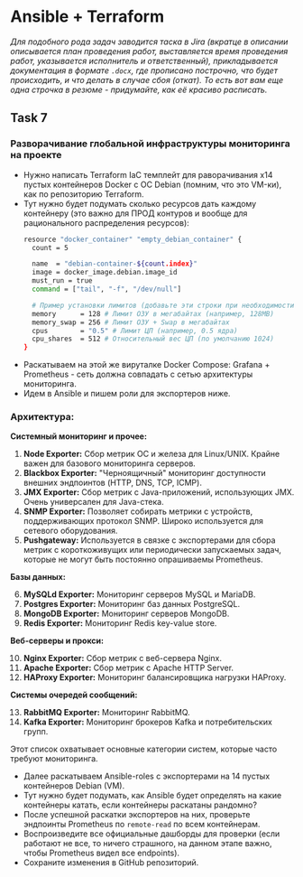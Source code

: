 # Ansible + Terraform

_Для подобного рода задач заводится таска в Jira (вкратце в описании описывается план проведения работ, выставляется время проведения работ, указывается исполнитель и ответственный), прикладывается документация в формате `.docx`, где прописано построчно, что будет происходить, и что делать в случае сбоя (откат). То есть вот вам еще одна строчка в резюме - придумайте, как её красиво расписать._

## **Task 7**

### Разворачивание глобальной инфраструктуры мониторинга на проекте

- Нужно написать Terraform IaC темплейт для раворачивания x14 пустых контейнеров Docker с ОС Debian (помним, что это VM-ки), как по репозиторию Terraform.
 - Тут нужно будет подумать сколько ресурсов дать каждому контейнеру (это важно для ПРОД контуров и вообще для рационального распределения ресурсов):
   ```bash
   resource "docker_container" "empty_debian_container" {
     count = 5
   
     name  = "debian-container-${count.index}"
     image = docker_image.debian.image_id
     must_run = true
     command = ["tail", "-f", "/dev/null"]
   
     # Пример установки лимитов (добавьте эти строки при необходимости):
     memory      = 128 # Лимит ОЗУ в мегабайтах (например, 128MB)
     memory_swap = 256 # Лимит ОЗУ + Swap в мегабайтах
     cpus        = "0.5" # Лимит ЦП (например, 0.5 ядра)
     cpu_shares  = 512 # Относительный вес ЦП (по умолчанию 1024)
   }
   ```
- Раскатываем на этой же вируталке Docker Compose: Grafana + Prometheus - сеть должна совпадать с сетью архитектуры мониторинга. 
- Идем в Ansible и пишем роли для экспортеров ниже.

### Архитектура:

  **Системный мониторинг и прочее:**
  
  1. **Node Exporter:** Сбор метрик ОС и железа для Linux/UNIX. Крайне важен для базового мониторинга серверов.
  2. **Blackbox Exporter:** "Черноящичный" мониторинг доступности внешних эндпоинтов (HTTP, DNS, TCP, ICMP).
  3. **JMX Exporter:** Сбор метрик с Java-приложений, использующих JMX. Очень универсален для Java-стека.
  4. **SNMP Exporter:** Позволяет собирать метрики с устройств, поддерживающих протокол SNMP. Широко используется для сетевого оборудования.
  5. **Pushgateway:** Используется в связке с экспортерами для сбора метрик с короткоживущих или периодически запускаемых задач, которые не могут быть постоянно опрашиваемы Prometheus.
  
  **Базы данных:**
  
  6.  **MySQLd Exporter:** Мониторинг серверов MySQL и MariaDB.
  7.  **Postgres Exporter:** Мониторинг баз данных PostgreSQL.
  8.  **MongoDB Exporter:** Мониторинг серверов MongoDB.
  9.  **Redis Exporter:** Мониторинг Redis key-value store.
  
  **Веб-серверы и прокси:**
  
  10. **Nginx Exporter:** Сбор метрик с веб-сервера Nginx.
  11. **Apache Exporter:** Сбор метрик с Apache HTTP Server.
  12. **HAProxy Exporter:** Мониторинг балансировщика нагрузки HAProxy.
  
  **Системы очередей сообщений:**
  
  13. **RabbitMQ Exporter:** Мониторинг RabbitMQ.
  14. **Kafka Exporter:** Мониторинг брокеров Kafka и потребительских групп.

Этот список охватывает основные категории систем, которые часто требуют мониторинга.

- Далее раскатываем Ansible-roles с экспортерами на 14 пустых контейнеров Debian (VM).
 - Тут нужно будет подумать, как Ansible будет определять на какие контейнеры катать, если контейнеры раскатаны рандомно?
- После успешной раскатки экспортеров на них, проверьте эндпоинты Prometheus по `remote-read` по всем контейнерам.
- Воспроизведите все официальные дашборды для проверки (если работают не все, то ничего страшного, на данном этапе важно, чтобы Prometheus видел все endpoints).
- Сохраните изменения в GitHub репозиторий.
